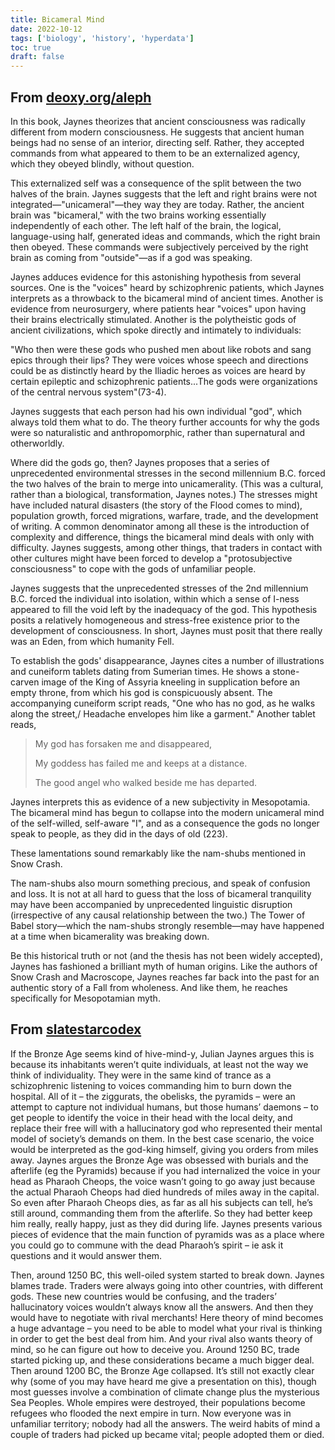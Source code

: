 ```yaml
---
title: Bicameral Mind
date: 2022-10-12
tags: ['biology', 'history', 'hyperdata']
toc: true
draft: false
---
```


## From [deoxy.org/aleph](https://deoxy.org/aleph/jaynes.htm)

In this book, Jaynes theorizes that ancient consciousness was radically different from modern consciousness. He suggests that ancient human beings had no sense of an interior, directing self. Rather, they accepted commands from what appeared to them to be an externalized agency, which they obeyed blindly, without question.

This externalized self was a consequence of the split between the two halves of the brain. Jaynes suggests that the left and right brains were not integrated—"unicameral"—they way they are today. Rather, the ancient brain was "bicameral," with the two brains working essentially independently of each other. The left half of the brain, the logical, language-using half, generated ideas and commands, which the right brain then obeyed. These commands were subjectively perceived by the right brain as coming from "outside"—as if a god was speaking.

Jaynes adduces evidence for this astonishing hypothesis from several sources. One is the "voices" heard by schizophrenic patients, which Jaynes interprets as a throwback to the bicameral mind of ancient times. Another is evidence from neurosurgery, where patients hear "voices" upon having their brains electrically stimulated. Another is the polytheistic gods of ancient civilizations, which spoke directly and intimately to individuals:

"Who then were these gods who pushed men about like robots and sang epics through their lips? They were voices whose speech and directions could be as distinctly heard by the Iliadic heroes as voices are heard by certain epileptic and schizophrenic patients...The gods were organizations of the central nervous system"(73-4).

Jaynes suggests that each person had his own individual "god", which always told them what to do. The theory further accounts for why the gods were so naturalistic and anthropomorphic, rather than supernatural and otherworldly.

Where did the gods go, then? Jaynes proposes that a series of unprecedented environmental stresses in the second millennium B.C. forced the two halves of the brain to merge into unicamerality. (This was a cultural, rather than a biological, transformation, Jaynes notes.) The stresses might have included natural disasters (the story of the Flood comes to mind), population growth, forced migrations, warfare, trade, and the development of writing. A common denominator among all these is the introduction of complexity and difference, things the bicameral mind deals with only with difficulty. Jaynes suggests, among other things, that traders in contact with other cultures might have been forced to develop a "protosubjective consciousness" to cope with the gods of unfamiliar people.

Jaynes suggests that the unprecedented stresses of the 2nd millennium B.C. forced the individual into isolation, within which a sense of I-ness appeared to fill the void left by the inadequacy of the god. This hypothesis posits a relatively homogeneous and stress-free existence prior to the development of consciousness. In short, Jaynes must posit that there really was an Eden, from which humanity Fell.

To establish the gods' disappearance, Jaynes cites a number of illustrations and cuneiform tablets dating from Sumerian times. He shows a stone-carven image of the King of Assyria kneeling in supplication before an empty throne, from which his god is conspicuously absent. The accompanying cuneiform script reads, "One who has no god, as he walks along the street,/ Headache envelopes him like a garment." Another tablet reads,

> My god has forsaken me and disappeared,
> 
> My goddess has failed me and keeps at a distance.
>
>The good angel who walked beside me has departed. 

Jaynes interprets this as evidence of a new subjectivity in Mesopotamia. The bicameral mind has begun to collapse into the modern unicameral mind of the self-willed, self-aware "I", and as a consequence the gods no longer speak to people, as they did in the days of old (223).

These lamentations sound remarkably like the nam-shubs mentioned in Snow Crash.

The nam-shubs also mourn something precious, and speak of confusion and loss. It is not at all hard to guess that the loss of bicameral tranquility may have been accompanied by unprecedented linguistic disruption (irrespective of any causal relationship between the two.) The Tower of Babel story—which the nam-shubs strongly resemble—may have happened at a time when bicamerality was breaking down.

Be this historical truth or not (and the thesis has not been widely accepted), Jaynes has fashioned a brilliant myth of human origins. Like the authors of Snow Crash and Macroscope, Jaynes reaches far back into the past for an authentic story of a Fall from wholeness. And like them, he reaches specifically for Mesopotamian myth.

## From [slatestarcodex](https://slatestarcodex.com/2020/06/01/book-review-origin-of-consciousness-in-the-breakdown-of-the-bicameral-mind/)

If the Bronze Age seems kind of hive-mind-y, Julian Jaynes argues this is because its inhabitants weren’t quite individuals, at least not the way we think of individuality. They were in the same kind of trance as a schizophrenic listening to voices commanding him to burn down the hospital. All of it – the ziggurats, the obelisks, the pyramids – were an attempt to capture not individual humans, but those humans’ daemons – to get people to identify the voice in their head with the local deity, and replace their free will with a hallucinatory god who represented their mental model of society’s demands on them. In the best case scenario, the voice would be interpreted as the god-king himself, giving you orders from miles away. Jaynes argues the Bronze Age was obsessed with burials and the afterlife (eg the Pyramids) because if you had internalized the voice in your head as Pharaoh Cheops, the voice wasn’t going to go away just because the actual Pharaoh Cheops had died hundreds of miles away in the capital. So even after Pharaoh Cheops dies, as far as all his subjects can tell, he’s still around, commanding them from the afterlife. So they had better keep him really, really happy, just as they did during life. Jaynes presents various pieces of evidence that the main function of pyramids was as a place where you could go to commune with the dead Pharaoh’s spirit – ie ask it questions and it would answer them.  

Then, around 1250 BC, this well-oiled system started to break down. Jaynes blames trade. Traders were always going into other countries, with different gods. These new countries would be confusing, and the traders’ hallucinatory voices wouldn’t always know all the answers. And then they would have to negotiate with rival merchants! Here theory of mind becomes a huge advantage – you need to be able to model what your rival is thinking in order to get the best deal from him. And your rival also wants theory of mind, so he can figure out how to deceive you. Around 1250 BC, trade started picking up, and these considerations became a much bigger deal. Then around 1200 BC, the Bronze Age collapsed. It’s still not exactly clear why (some of you may have heard me give a presentation on this), though most guesses involve a combination of climate change plus the mysterious Sea Peoples. Whole empires were destroyed, their populations become refugees who flooded the next empire in turn. Now everyone was in unfamiliar territory; nobody had all the answers. The weird habits of mind a couple of traders had picked up became vital; people adopted them or died.